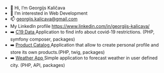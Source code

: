 - 👋 Hi, I’m Georgijs Kaličava
- 👀 I’m interested in Web Development
- 📫 georgijs.kalicava@gmail.com
- My LinkedIn profile https://www.linkedin.com/in/georgijs-kalicava/
- :arrow_right: <a href="https://github.com/Georgkali/Covid19-Data"> C19 Data </a> Application to find info about covid-19 restrictions. (PHP, symfony composer, packages)
- :arrow_right: <a href="https://github.com/Georgkali/Product-Catalog"> Product Catalog </a> Application that allow to create personal profile and store its own products.(PHP, twig, packages)
- :arrow_right: <a href="https://github.com/Georgkali/Weather"> Weather App </a> Simple application to forecast weather in user defined city. (PHP, API, packages)
<!---
Georgkali/Georgkali is a ✨ special ✨ repository because its `README.md` (this file) appears on your GitHub profile.
You can click the Preview link to take a look at your changes.
--->
